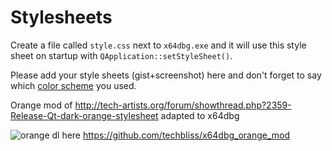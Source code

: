 # Stylesheets

Create a file called `style.css` next to `x64dbg.exe` and it will use this style sheet on startup with `QApplication::setStyleSheet()`.

Please add your style sheets (gist+screenshot) here and don't forget to say which [color scheme](https://github.com/x64dbg/x64dbg/wiki/Color-Schemes) you used.

Orange mod of http://tech-artists.org/forum/showthread.php?2359-Release-Qt-dark-orange-stylesheet
adapted to x64dbg


![orange](https://cloud.githubusercontent.com/assets/3592375/15626539/3aa33eba-24c7-11e6-8d59-722527556791.png)
dl here
https://github.com/techbliss/x64dbg_orange_mod